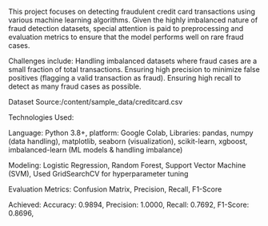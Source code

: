 This project focuses on detecting fraudulent credit card transactions using various machine learning algorithms. Given the highly imbalanced nature of fraud detection datasets, special attention is paid to preprocessing and evaluation metrics to ensure that the model performs well on rare fraud cases.

Challenges include:
Handling imbalanced datasets where fraud cases are a small fraction of total transactions.
Ensuring high precision to minimize false positives (flagging a valid transaction as fraud).
Ensuring high recall to detect as many fraud cases as possible.

Dataset
Source:/content/sample_data/creditcard.csv

Technologies Used:

Language: Python 3.8+,
platform: Google Colab,
Libraries:
pandas, numpy (data handling),
matplotlib, seaborn (visualization),
scikit-learn, xgboost, imbalanced-learn (ML models & handling imbalance)

Modeling:
Logistic Regression,
Random Forest,
Support Vector Machine (SVM),
Used GridSearchCV for hyperparameter tuning

Evaluation Metrics:
Confusion Matrix,
Precision, Recall, F1-Score

Achieved:
Accuracy: 0.9894,
Precision: 1.0000,
Recall: 0.7692,
F1-Score: 0.8696,


